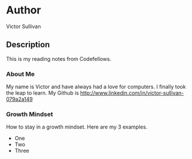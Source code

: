 # Author
Victor Sullivan

## Description
This is my reading notes from Codefellows.

### About Me
My name is Victor and have always had a love for computers.  I finally took the leap to learn. My Github is http://www.linkedin.com/in/victor-sullivan-079a2a149

### Growth Mindset
How to stay in a growth mindset. Here are my 3 examples.
* One
* Two
* Three
